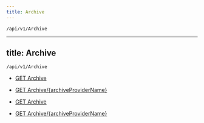 ```yaml
---
title: Archive
---
```


```http
/api/v1/Archive
```

---

title: Archive
---

```http
/api/v1/Archive
```

* [GET Archive](v1Archive_GetArchive.md)

* [GET Archive/{archiveProviderName}](v1Archive_GetArchive_GET.md)

* [GET Archive](v1Archive_GetArchive.md)

* [GET Archive/{archiveProviderName}](v1Archive_GetArchive_GET.md)
